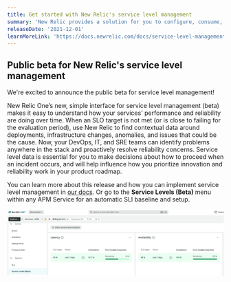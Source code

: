 ```yaml
---
title: Get started with New Relic's service level management
summary: 'New Relic provides a solution for you to configure, consume, and iterate on SLIs and SLOs across all apps and infrastructure.'
releaseDate: '2021-12-01'
learnMoreLink: 'https://docs.newrelic.com/docs/service-level-management/intro-slm'
---
```


## Public beta for New Relic's service level management

We're excited to announce the public beta for service level management!

New Relic One’s new, simple interface for service level management (beta) makes it easy to understand how your services' performance and reliability are doing over time. When an SLO target is not met (or is close to failing for the evaluation period), use New Relic to find contextual data around deployments, infrastructure changes, anomalies, and issues that could be the cause. Now, your DevOps, IT, and SRE teams can identify problems anywhere in the stack and proactively resolve reliability concerns. Service level data is essential for you to make decisions about how to proceed when an incident occurs, and will help influence how you prioritize innovation and reliability work in your product roadmap.

You can learn more about this release and how you can implement service level management in [our docs](https://docs.newrelic.com/docs/service-level-management/intro-slm). Or go to the **Service Levels (Beta)** menu within any APM Service for an automatic SLI baseline and setup.  

![Example of availability and latency SLIs on an APM service](./images/ServiceLevels-whats-new-screen120121.png "Example of availability and latency SLIs on an APM service")

